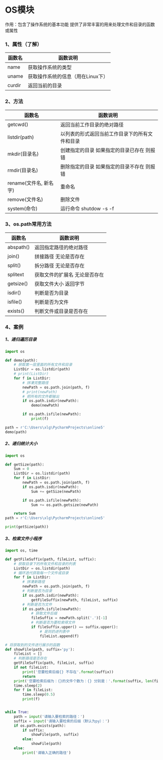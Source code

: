 # OS模块



作用：包含了操作系统的基本功能 提供了非常丰富的用来处理文件和目录的函数或属性



### 1、属性（了解）

| 函数名 | 函数说明                          |
| ------ | --------------------------------- |
| name   | 获取操作系统的类型                |
| uname  | 获取操作系统的信息（用在Linux下） |
| curdir | 返回当前的目录                    |

### 2、方法

| 函数名                 | 函数说明                                       |
| ---------------------- | ---------------------------------------------- |
| getcwd()               | 返回当前工作目录的绝对路径                     |
| listdir(path)          | 以列表的形式返回当前工作目录下的所有文件和目录 |
| mkdir(目录名)          | 创建指定的目录 如果指定的目录已存在 则报错     |
| rmdir(目录名)          | 删除指定的目录 如果指定的目录不存在 则报错     |
| rename(文件名, 新名字) | 重命名                                         |
| remove(文件名)         | 删除文件                                       |
| system(命令)           | 运行命令   shutdow -s -f                       |

### 3、os.path常用方法

| 函数名    | 函数说明                      |
| --------- | ----------------------------- |
| abspath() | 返回指定路径的绝对路径        |
| join()    | 拼接路径 无论是否存在         |
| split()   | 拆分路径  无论是否存在        |
| splitext  | 获取文件的扩展名 无论是否存在 |
| getsize() | 获取文件大小 返回字节         |
| isdir()   | 判断是否为目录                |
| isfile()  | 判断是否为文件                |
| exists()  | 判断文件或目录是否存在        |

### 4、案例

##### 1、递归遍历目录

```python
import os

def demo(path):
    # 获取第一层里面的所有文件和目录
    ListDir = os.listdir(path)
    # print(ListDir)
    for f in ListDir:
        # 拼凑完整路径
        newPath = os.path.join(path, f)
        # print(newPath)
        # 把所有的文件都输出
        if os.path.isdir(newPath):
            demo(newPath)

        if os.path.isfile(newPath):
            print(f)

path = r'C:\Users\xlg\PycharmProjects\online5'
demo(path)
```

##### 2、递归统计大小

```python
import os

def getSize(path):
    Sum = 0
    ListDir = os.listdir(path)
    for f in ListDir:
        newPath = os.path.join(path, f)
        if os.path.isdir(newPath):
            Sum += getSize(newPath)

        if os.path.isfile(newPath):
            Sum += os.path.getsize(newPath)

    return Sum
path = r'C:\Users\xlg\PycharmProjects\online5'

print(getSize(path))
```

##### 3、检索文件小程序

```python
import os, time

def getFileSuffix(path, fileList, suffix):
    # 获取目录下的所有文件和目录的列表
    ListDir = os.listdir(path)
    # 循环迭代获取每一个文件或目录
    for f in ListDir:
        # 拼凑新路径
        newPath = os.path.join(path, f)
        # 判断是否为目录
        if os.path.isdir(newPath):
            getFileSuffix(newPath, fileList, suffix)
        # 判断是否为文件
        if os.path.isfile(newPath):
            # 获取文件后缀
            fileSuffix = newPath.split('.')[-1]
            # 判断是否为要检索得文件
            if fileSuffix.upper() == suffix.upper():
                # 是则扔进列表中
                fileList.append(f)

# 将获取到的文件进行展示的函数
def showFile(path, suffix='py'):
    fileList = []
    # 判断路径是否存在
    getFileSuffix(path, fileList, suffix)
    if not fileList:
        print('您要检索后缀{} 不存在'.format(suffix))
        return
    print('您要检索后缀为：{}的文件个数为：{} 分别是：'.format(suffix, len(fileList)))
    time.sleep(2)
    for f in fileList:
        time.sleep(0.5)
        print(f)


while True:
    path = input('请输入要检索的路径：')
    suffix = input('请输入要检索的后缀（默认为py）：')
    if os.path.exists(path):
        if suffix:
            showFile(path, suffix)
        else:
            showFile(path)
    else:
        print('请输入正确的路径')
```

